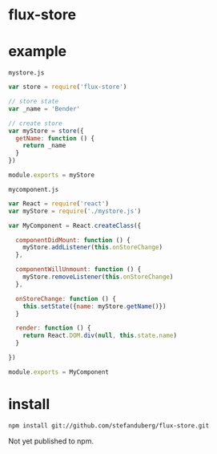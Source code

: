 flux-store
==========

# example
`mystore.js`
```js
var store = require('flux-store')

// store state
var _name = 'Bender'

// create store
var myStore = store({
  getName: function () {
    return _name
  }
})

module.exports = myStore
````

`mycomponent.js`
```js
var React = require('react')
var myStore = require('./mystore.js')

var MyComponent = React.createClass({

  componentDidMount: function () {
    myStore.addListener(this.onStoreChange)
  },

  componentWillUnmount: function () {
    myStore.removeListener(this.onStoreChange)
  },

  onStoreChange: function () {
    this.setState({name: myStore.getName()})
  }

  render: function () {
    return React.DOM.div(null, this.state.name)
  }

})

module.exports = MyComponent
```

# install
```bash
npm install git://github.com/stefanduberg/flux-store.git
```

Not yet published to npm.
